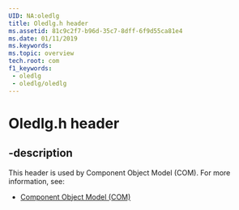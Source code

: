 ```yaml
---
UID: NA:oledlg
title: Oledlg.h header
ms.assetid: 81c9c2f7-b96d-35c7-8dff-6f9d55ca81e4
ms.date: 01/11/2019
ms.keywords: 
ms.topic: overview
tech.root: com
f1_keywords:
 - oledlg
 - oledlg/oledlg
---
```


# Oledlg.h header


## -description

This header is used by Component Object Model (COM). For more information, see:

- [Component Object Model (COM)](../_com/index.md)

